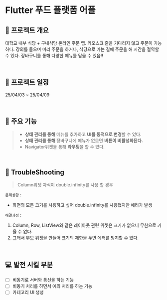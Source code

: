 # Flutter 푸드 플랫폼 어플

## 📣 프로젝트 개요

대학교 내부 식당 + 구내식당 온라인 주문 앱. 키오스크 줄을 기다리지 않고 주문이 가능하다.    강의를 들으며 미리 주문을 하거나, 식당으로 가는 길에 주문을 해 시간을 절약할 수 있다.    장바구니를 통해 다양한 메뉴를 담을 수 있음!!

<br/>

## 📆 프로젝트 일정

25/04/03 ~ 25/04/09

<br/>

## 📑 주요 기능

> - **상태 관리를 통해** 메뉴를 추가하고 **UI를 동적으로 변경**할 수 있다.
> - **상태 관리를 통해** 장바구니에 메뉴가 없으면 **버튼이 비활성화된다.**
> - Navigator위젯을 통해 **라우팅**을 할 수 있다.

<br/>

## 🚨 TroubleShooting

> Column위젯 자식이 double.infinity를 사용 할 경우

`문제상황` :

- 화면의 모든 크기를 사용하고 싶어 double.infinity를 사용했지만 에러가 발생

`해결과정` :

1. Column, Row, ListView와 같은 레이아웃 관련 위젯은 크기가 없으니 무한으로 키울 수 없다.
2. 그래서 부모 위젯을 만들어 크기의 제한을 두면 에러를 방지할 수 있다.

<br/>

## 💻 발전 시킬 부분

- [ ] 비동기로 서버와 통신을 하는 기능
- [ ] 비동기 처리를 하면서 예외 처리를 하는 기능
- [ ] 카테고리 UI 생성
